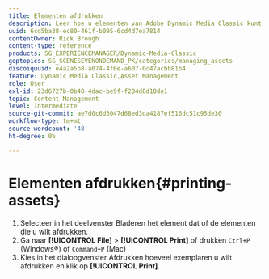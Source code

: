 ```yaml
---
title: Elementen afdrukken
description: Leer hoe u elementen van Adobe Dynamic Media Classic kunt afdrukken.
uuid: 6cd5ba38-ec80-461f-b095-6cd4d7ea7814
contentOwner: Rick Brough
content-type: reference
products: SG_EXPERIENCEMANAGER/Dynamic-Media-Classic
geptopics: SG_SCENESEVENONDEMAND_PK/categories/managing_assets
discoiquuid: e4a2a5b8-a074-4f0e-a607-0c47acbb81b4
feature: Dynamic Media Classic,Asset Management
role: User
exl-id: 23d6727b-0b48-4dac-be9f-f284d8d10de1
topic: Content Management
level: Intermediate
source-git-commit: ae7d0c6d3047d68ed3da4187ef516dc51c95de30
workflow-type: tm+mt
source-wordcount: '48'
ht-degree: 0%

---
```


# Elementen afdrukken{#printing-assets}

1. Selecteer in het deelvenster Bladeren het element dat of de elementen die u wilt afdrukken.
1. Ga naar **[!UICONTROL File]** > **[!UICONTROL Print]** of drukken `Ctrl+P` (Windows®) of `Command+P` (Mac)
1. Kies in het dialoogvenster Afdrukken hoeveel exemplaren u wilt afdrukken en klik op **[!UICONTROL Print]**.
